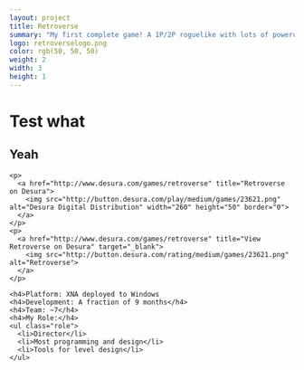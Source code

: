 ```yaml
---
layout: project
title: Retroverse
summary: "My first complete game! A 1P/2P roguelike with lots of powerups and levels.<br />Made at the UVA SGD with a team of 7ish."
logo: retroverselogo.png
color: rgb(50, 50, 50)
weight: 2
width: 3
height: 1
---
```


# Test what
## Yeah

    <p>
      <a href="http://www.desura.com/games/retroverse" title="Retroverse on Desura">
        <img src="http://button.desura.com/play/medium/games/23621.png" alt="Desura Digital Distribution" width="260" height="50" border="0">
      </a>
    </p>
    <p>
      <a href="http://www.desura.com/games/retroverse" title="View Retroverse on Desura" target="_blank">
        <img src="http://button.desura.com/rating/medium/games/23621.png" alt="Retroverse">
      </a>
    </p>
    
    <h4>Platform: XNA deployed to Windows
    <h4>Development: A fraction of 9 months</h4>
    <h4>Team: ~7</h4>
    <h4>My Role:</h4>
    <ul class="role">
      <li>Director</li>
      <li>Most programming and design</li>
      <li>Tools for level design</li>
    </ul>